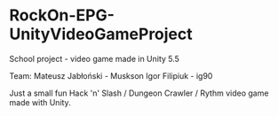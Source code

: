 # RockOn-EPG-UnityVideoGameProject
School project - video game made in Unity 5.5

Team:
Mateusz Jabłoński - Muskson
Igor Filipiuk - ig90

Just a small fun Hack 'n' Slash / Dungeon Crawler / Rythm video game made with Unity.

